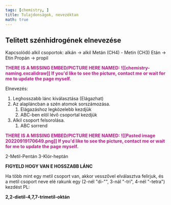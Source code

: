 ```yaml
---
tags: [chemistry, ] 
title: Tulajdonságok, nevezéktan
math: true
---
```

## Telitett szénhidrogének elnevezése
Kapcsolódó alkil csoportok:
alkán -> alkil
Metán (CH4) - Metin (CH3)
Etán -> Etin
Propán -> propil

<p style='color: MediumVioletRed;'><b>THERE IS A MISSING EMBED/PICTURE HERE NAMED: ![[chemistry-naming.excalidraw]]
If you'd like to see the picture, contact me or wait for me to update the page myself. </b></p>

Elnevezés:
1. Leghosszabb lánc kiválasztása (Elágazhat)
2. Az alapláncban a szén atomok sorszámozása.
	1. Elágazáshoz legközelebb kezdjük
	2. ABC-ben elöl lévő csoportal kezdjük
3. Alkil csoport felsorolása.
	1. ABC sorrend

<p style='color: MediumVioletRed;'><b>THERE IS A MISSING EMBED/PICTURE HERE NAMED: ![[Pasted image 20220919170649.png]]
If you'd like to see the picture, contact me or wait for me to update the page myself. </b></p>
2-Metil-Pentán
3-Klór-heptán

__FIGYELD HOGY VAN E HOSSZABB LÁNC__

Ha több mint egy metil csoport van, akkor vesszővel elválasztva felirjuk, és a metil csoport neve elé rakunk egy (2-nél "di-"", 3-nál "-tri", 4-nél "-tetra") kezdést
PL:

__2,2-dietil-4,7,7-trimetil-oktán__


 